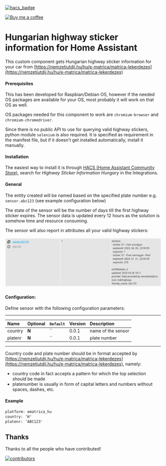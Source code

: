 [![hacs_badge](https://img.shields.io/badge/HACS-Default-orange.svg)](https://github.com/hacs/integration)

<p><a href="https://www.buymeacoffee.com/6rF5cQl" rel="nofollow" target="_blank"><img src="https://camo.githubusercontent.com/c070316e7fb193354999ef4c93df4bd8e21522fa/68747470733a2f2f696d672e736869656c64732e696f2f7374617469632f76312e7376673f6c6162656c3d4275792532306d6525323061253230636f66666565266d6573736167653d25463025394625413525413826636f6c6f723d626c61636b266c6f676f3d6275792532306d6525323061253230636f66666565266c6f676f436f6c6f723d7768697465266c6162656c436f6c6f723d366634653337" alt="Buy me a coffee" data-canonical-src="https://img.shields.io/static/v1.svg?label=Buy%20me%20a%20coffee&amp;message=%F0%9F%A5%A8&amp;color=black&amp;logo=buy%20me%20a%20coffee&amp;logoColor=white&amp;labelColor=b0c4de" style="max-width:100%;"></a></p>

# Hungarian highway sticker information for Home Assistant

This custom component gets Hungarian highway sticker information for your car from
[https://nemzetiutdij.hu/hu/e-matrica/matrica-lekerdezes](https://nemzetiutdij.hu/hu/e-matrica/matrica-lekerdezes)

#### Prerequisites

This has been developed for Raspbian/Debian OS, however if the needed OS packages are available for your
OS, most probably it will work on that OS as well.

OS packages needed for this component to work are `chromium-browser` and `chromium-chromedriver`.

Since there is no public API to use for querying valid highway stickers, python module `selenium` is also required.
It is specified as requirement in the manifest file, but if it doesn't get installed automatically, install it manually.

#### Installation

The easiest way to install it is through [HACS (Home Assistant Community Store)](https://github.com/hacs/integration),
search for <i>Highway Sticker Information Hungary</i> in the Integrations.<br />

#### General

The entity created will be named based on the specified plate number e.g. `sensor.abc123` (see example configuration below)

The state of the sensor will be the number of days till the first highway sticker expires. The sensor data is updated
every 12 hours as the solution is somehow time and resource consuming.

The sensor will also report in attributes all your valid highway stickers:

![State and attributes for a sensor](https://raw.githubusercontent.com/amaximus/ematrica_hu/main/ematrica1.png)

#### Configuration:
Define sensor with the following configuration parameters:<br />

---
| Name | Optional | `Default` | Version | Description |
| :---- | :---- | :------- | :----------- | :-----------|
| country | **N** | `` | 0.0.1 | name of the sensor |
| platenr | **N** | `` | 0.0.1 | plate number |
---

Country code and plate number should be in format accepted by
[https://nemzetiutdij.hu/hu/e-matrica/matrica-lekerdezes](https://nemzetiutdij.hu/hu/e-matrica/matrica-lekerdezes), namely:
* country code in fact accepts a pattern for which the top selection should be made
* platenumber is usually in form of capital letters and numbers without spaces, dashes, etc.

#### Example
```
platform: ematrica_hu
country: 'H'
platenr: 'ABC123'
```

## Thanks

Thanks to all the people who have contributed!

[![contributors](https://contributors-img.web.app/image?repo=amaximus/ematrica_hu)](https://github.com/amaximus/ematrica_hu/graphs/contributors)
